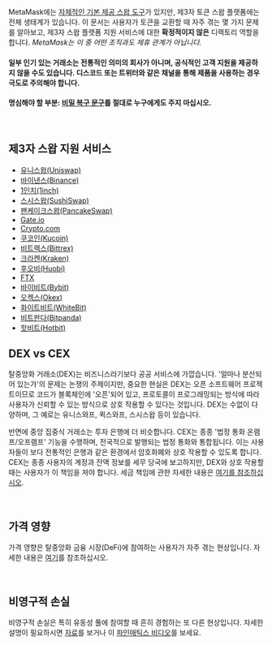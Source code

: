 MetaMask에는 [자체적인 기본 제공 스왑 도구](https://support.metamask.io/hc/en-us/articles/4405093054363-User-guide-Swaps)가 있지만, 제3자 토큰 스왑 플랫폼에는 전체 생태계가 있습니다. 이 문서는 사용자가 토큰을 교환할 때 자주 겪는 몇 가지 문제를 알아보고, 제3자 스왑 플랫폼 지원 서비스에 대한 **확정적이지 않은** 디렉토리 역할을 합니다. *MetaMask는 이 중 어떤 조직과도 제휴 관계가 아닙니다.*


#### 일부 인기 있는 거래소는 전통적인 의미의 회사가 아니며, 공식적인 고객 지원을 제공하지 않을 수도 있습니다. 디스코드 또는 트위터와 같은 채널을 통해 제품을 사용하는 경우 **극도로 주의해야 합니다**.


#### **명심해야 할 부분: [비밀 복구 문구](https://support.metamask.io/hc/en-us/articles/360060826432)를 절대로 누구에게도 주지 마십시오.**


 


제3자 스왑 지원 서비스
-------------


* [유니스왑(Uniswap)](https://help.uniswap.org/en/)
* [바이낸스(Binance)](https://www.binance.com/en/support)
* [1인치(1inch)](https://blog.1inch.io/academy/home)
* [스시스왑(SushiSwap)](https://help.sushidocs.com/faqs/faqs)
* [팬케이크스왑(PancakeSwap)](https://docs.pancakeswap.finance/)
* [Gate.io](https://www.gate.io/help)
* [Crypto.com](https://help.crypto.com/en)
* [쿠코인(Kucoin)](https://www.kucoin.com/support)
* [비트렉스(Bittrex)](https://bittrex.zendesk.com/hc/en-us)
* [크라켄(Kraken)](https://support.kraken.com/hc/en-us)
* [후오비(Huobi)](https://www.huobilearn.com/en-us/)
* [FTX](https://help.ftx.us/hc/en-us)
* [바이비트(Bybit)](https://help.bybit.com/hc/en-us/categories/360002714833)
* [오켁스(Okex)](https://www.okex.com/support-center.html)
* [화이트비트(WhiteBit)](https://whitebit.com/faq)
* [비트판다(Bitpanda)](https://support.bitpanda.com/hc/en-us)
* [핫비트(Hotbit)](https://hotbit.zendesk.com/hc/en-us)


DEX vs CEX
----------


탈중앙화 거래소(DEX)는 비즈니스라기보다 공공 서비스에 가깝습니다. '얼마나 분산되어 있는가'의 문제는 논쟁의 주제이지만, 중요한 현실은 DEX는 오픈 소프트웨어 프로젝트이므로 코드가 블록체인에 '오픈'되어 있고, 프로토콜이 프로그래밍되는 방식에 따라 사용자가 신뢰할 수 있는 방식으로 상호 작용할 수 있다는 것입니다. DEX는 수없이 다양하며, 그 예로는 유니스와프, 퀵스와프, 스시스왑 등이 있습니다.


반면에 중앙 집중식 거래소는 투자 은행에 더 비슷합니다. CEX는 종종 '법정 통화 온램프/오프램프' 기능을 수행하며, 전국적으로 발행되는 법정 통화와 통합됩니다. 이는 사용자들이 보다 전통적인 은행과 같은 환경에서 암호화폐와 상호 작용할 수 있도록 합니다. CEX는 종종 사용자의 계정과 잔액 정보를 세무 당국에 보고하지만, DEX와 상호 작용할 때는 사용자가 이 책임을 져야 합니다. 세금 책임에 관한 자세한 내용은 [여기를 참조하십시오](https://support.metamask.io/hc/en-us/articles/4406001678747).


 


가격 영향
-----


가격 영향은 탈중앙화 금융 시장(DeFi)에 참여하는 사용자가 자주 겪는 현상입니다. 자세한 내용은 [여기](https://consensys.net/blog/metamask/price-impact-the-first-gotcha-of-defi-markets/)를 참조하십시오.


 


비영구적 손실
-------


비영구적 손실은 특히 유동성 풀에 참여할 때 흔히 경험하는 또 다른 현상입니다. 자세한 설명이 필요하시면 [자료](https://consensys.net/blog/metamask/impermanent-loss-defi-markets-gotcha-number-two/)를 보거나 이 [파인매틱스 비디오](https://finematics.com/impermanent-loss-explained/)를 보세요.

